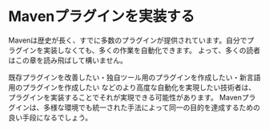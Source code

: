 # Mavenプラグインを実装する

Mavenは歴史が長く、すでに多数のプラグインが提供されています。自分でプラグインを実装しなくても、多くの作業を自動化できます。
よって、多くの読者はこの章を読み飛ばして構いません。

既存プラグインを改善したい・独自ツール用のプラグインを作成したい・新言語用のプラグインを作成したい
などのより高度な自動化を実現したい技術者は、プラグインを実装することでそれが実現できる可能性があります。
Mavenプラグインは、多様な環境でも統一された手法によって同一の目的を達成するための良い手段になるでしょう。
